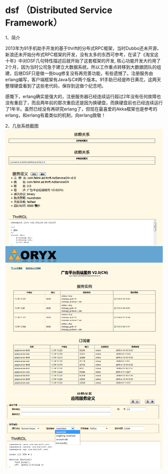 # dsf （Distributed Service Framework）

1、简介

  2013年为91手机助手开发的基于thrift的分布式RPC框架，当时Dubbo还未开源，新浪还未开始分布式RPC框架的开发，没有太多的东西可参考，在读了《淘宝这十年》中对DSF几句特性描述后就开始了这套框架的开发, 核心功能开发大约用了2个月，因为当时公司急于建立大数据系统，所以工作重点转移到大数据团队的组建，后继DSF只是做一些bug修复没有再完善功能，有些遗憾了。注册服务由erlang编写，客户端框架有Java与C#两个版本。91手助已经是昨日黄花，这两天整理硬盘看到了这些老代码，保存到这做个纪念吧。
    
  感慨下，erlang确实是强大的，注册服务器已经连续运行超过2年没有任何故障也没有重启了，而且两年前的那次重启还是因为换硬盘，而换硬盘前也已经连续运行了1年半。虽然已经没有再研究erlang了，但现在最喜爱的Akka框架也是参考的erlang，和erlang有着类似的机制，向erlang致敬！

2、几张系统截图
![image](./docs/images/1.png)
![image](./docs/images/2.png)
![image](./docs/images/3.png)
